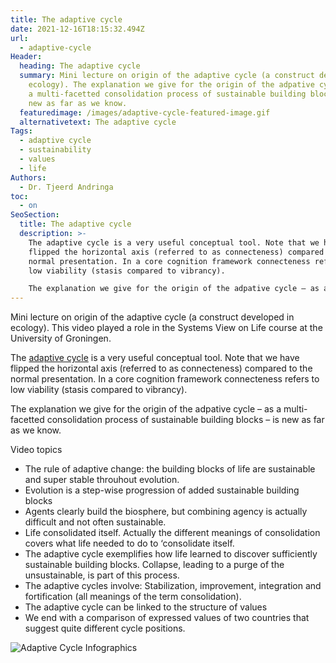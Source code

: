 ```yaml
---
title: The adaptive cycle
date: 2021-12-16T18:15:32.494Z
url:
  - adaptive-cycle
Header:
  heading: The adaptive cycle
  summary: Mini lecture on origin of the adaptive cycle (a construct developed in
    ecology). The explanation we give for the origin of the adpative cycle – as
    a multi-facetted consolidation process of sustainable building blocks – is
    new as far as we know.
  featuredimage: /images/adaptive-cycle-featured-image.gif
  alternativetext: The adaptive cycle
Tags:
  - adaptive cycle
  - sustainability
  - values
  - life
Authors:
  - Dr. Tjeerd Andringa
toc:
  - on
SeoSection:
  title: The adaptive cycle
  description: >-
    The adaptive cycle is a very useful conceptual tool. Note that we have
    flipped the horizontal axis (referred to as connecteness) compared to the
    normal presentation. In a core cognition framework connecteness refers to
    low viability (stasis compared to vibrancy).

    The explanation we give for the origin of the adpative cycle – as a multi-facetted consolidation process of sustainable building blocks – is new as far as we know.
---
```

Mini lecture on origin of the adaptive cycle (a construct developed in ecology). This video played a role in the Systems View on Life course at the University of Groningen.

The [adaptive cycle](https://www.resalliance.org/adaptive-cycle) is a very useful conceptual tool. Note that we have flipped the horizontal axis (referred to as connecteness) compared to the normal presentation. In a core cognition framework connecteness refers to low viability (stasis compared to vibrancy).

The explanation we give for the origin of the adpative cycle – as a multi-facetted consolidation process of sustainable building blocks – is new as far as we know.

Video topics

* The rule of adaptive change: the building blocks of life are sustainable and super stable throuhout evolution.
* Evolution is a step-wise progression of added sustainable building blocks
* Agents clearly build the biosphere, but combining agency is actually difficult and not often sustainable.
* Life consolidated itself. Actually the different meanings of consolidation covers what life needed to do to ‘consolidate itself.
* The adaptive cycle exemplifies how life learned to discover sufficiently sustainable building blocks. Collapse, leading to a purge of the unsustainable, is part of this process.
* The adaptive cycles involve: Stabilization, improvement, integration and fortification (all meanings of the term consolidation).
* The adaptive cycle can be linked to the structure of values
* We end with a comparison of expressed values of two countries that suggest quite different cycle positions.


![Adaptive Cycle Infographics](/images/adaptive-cycle.gif "Adaptive Cycle Infographics")
